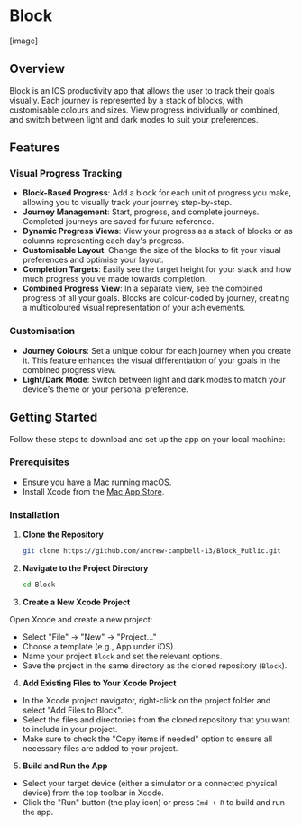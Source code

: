 # Block

[image]

## Overview

Block is an IOS productivity app that allows the user to track their goals visually. Each journey is represented by a stack of blocks, with customisable colours and sizes. View progress individually or combined, and switch between light and dark modes to suit your preferences.

## Features

### Visual Progress Tracking
- **Block-Based Progress**: Add a block for each unit of progress you make, allowing you to visually track your journey step-by-step.
- **Journey Management**: Start, progress, and complete journeys. Completed journeys are saved for future reference.
- **Dynamic Progress Views**: View your progress as a stack of blocks or as columns representing each day's progress.
- **Customisable Layout**: Change the size of the blocks to fit your visual preferences and optimise your layout.
- **Completion Targets**: Easily see the target height for your stack and how much progress you've made towards completion.
- **Combined Progress View**: In a separate view, see the combined progress of all your goals. Blocks are colour-coded by journey, creating a multicoloured visual representation of your achievements.

### Customisation
- **Journey Colours**: Set a unique colour for each journey when you create it. This feature enhances the visual differentiation of your goals in the combined progress view.
- **Light/Dark Mode**: Switch between light and dark modes to match your device's theme or your personal preference.


## Getting Started

Follow these steps to download and set up the app on your local machine:

### Prerequisites

- Ensure you have a Mac running macOS.
- Install Xcode from the [Mac App Store](https://apps.apple.com/us/app/xcode/id497799835?mt=12).

### Installation

1. **Clone the Repository**
   ```bash
   git clone https://github.com/andrew-campbell-13/Block_Public.git

2. **Navigate to the Project Directory**
   ```bash
   cd Block
   
3. **Create a New Xcode Project**

Open Xcode and create a new project:
- Select "File" -> "New" -> "Project..."
- Choose a template (e.g., App under iOS).
- Name your project `Block` and set the relevant options.
- Save the project in the same directory as the cloned repository (`Block`).

4. **Add Existing Files to Your Xcode Project**

- In the Xcode project navigator, right-click on the project folder and select "Add Files to Block".
- Select the files and directories from the cloned repository that you want to include in your project.
- Make sure to check the "Copy items if needed" option to ensure all necessary files are added to your project.

5. **Build and Run the App**

- Select your target device (either a simulator or a connected physical device) from the top toolbar in Xcode.
- Click the "Run" button (the play icon) or press `Cmd + R` to build and run the app.


